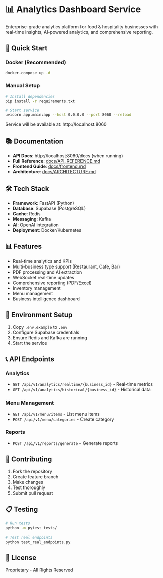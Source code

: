 # 📊 Analytics Dashboard Service

Enterprise-grade analytics platform for food & hospitality businesses with real-time insights, AI-powered analytics, and comprehensive reporting.

## 🚀 Quick Start

### Docker (Recommended)
```bash
docker-compose up -d
```

### Manual Setup
```bash
# Install dependencies
pip install -r requirements.txt

# Start service
uvicorn app.main:app --host 0.0.0.0 --port 8060 --reload
```

Service will be available at: http://localhost:8060

## 📚 Documentation

- **API Docs**: http://localhost:8060/docs (when running)
- **Full Reference**: [docs/API_REFERENCE.md](docs/API_REFERENCE.md)
- **Frontend Guide**: [docs/frontend.md](docs/frontend.md)
- **Architecture**: [docs/ARCHITECTURE.md](docs/ARCHITECTURE.md)

## 🛠️ Tech Stack

- **Framework**: FastAPI (Python)
- **Database**: Supabase (PostgreSQL)
- **Cache**: Redis
- **Messaging**: Kafka
- **AI**: OpenAI integration
- **Deployment**: Docker/Kubernetes

## 📊 Features

- Real-time analytics and KPIs
- Multi-business type support (Restaurant, Cafe, Bar)
- PDF processing and AI extraction
- WebSocket real-time updates
- Comprehensive reporting (PDF/Excel)
- Inventory management
- Menu management
- Business intelligence dashboard

## 🔧 Environment Setup

1. Copy `.env.example` to `.env`
2. Configure Supabase credentials
3. Ensure Redis and Kafka are running
4. Start the service

## 📞 API Endpoints

### Analytics
- `GET /api/v1/analytics/realtime/{business_id}` - Real-time metrics
- `GET /api/v1/analytics/historical/{business_id}` - Historical data

### Menu Management
- `GET /api/v1/menu/items` - List menu items
- `POST /api/v1/menu/categories` - Create category

### Reports
- `POST /api/v1/reports/generate` - Generate reports

## 🤝 Contributing

1. Fork the repository
2. Create feature branch
3. Make changes
4. Test thoroughly
5. Submit pull request

## 📋 Testing

```bash
# Run tests
python -m pytest tests/

# Test real endpoints
python test_real_endpoints.py
```

## 📄 License

Proprietary - All Rights Reserved
